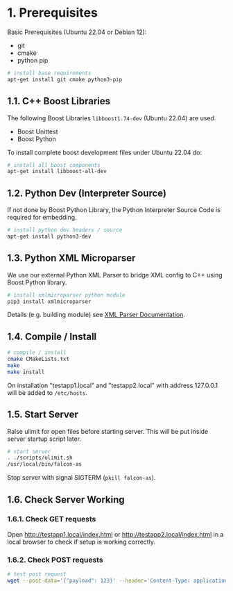# 1. Prerequisites

Basic Prerequisites (Ubuntu 22.04 or Debian 12):
- git
- cmake
- python pip

```bash
# install base requirements
apt-get install git cmake python3-pip
```

## 1.1. C++ Boost Libraries

The following Boost Libraries ```libboost1.74-dev``` (Ubuntu 22.04) are used. 

- Boost Unittest
- Boost Python

To install complete boost development files under Ubuntu 22.04 do:

```bash
# install all boost components
apt-get install libboost-all-dev
```

## 1.2. Python Dev (Interpreter Source)

If not done by Boost Python Library, the Python Interpreter Source Code is required for embedding. 

```bash
# install python dev headers / source
apt-get install python3-dev
```

## 1.3. Python XML Microparser

We use our external Python XML Parser to bridge XML config to C++ using Boost Python library.

```bash
# install xmlmicroparser python module
pip3 install xmlmicroparser
```

Details (e.g. building module) see [XML Parser Documentation](https://github.com/clauspruefer/python-xml-microparser/blob/master/README.md).

## 1.4. Compile / Install

```bash
# compile / install
cmake CMakeLists.txt
make
make install
```

On installation "testapp1.local" and "testapp2.local" with address 127.0.0.1 will
be added to ```/etc/hosts```.

## 1.5. Start Server

Raise ulimit for open files before starting server. This will be put inside server startup
script later.

```bash
# start server
. ./scripts/ulimit.sh
/usr/local/bin/falcon-as
```

Stop server with signal SIGTERM (```pkill falcon-as```).

## 1.6. Check Server Working

### 1.6.1. Check GET requests

Open http://testapp1.local/index.html or http://testapp2.local/index.html in a local browser
to check if setup is working correctly.

### 1.6.2. Check POST requests

```bash
# test post request
wget --post-data='{"payload": 123}' --header='Content-Type: application/json' http://testapp1.local/python/test
```
